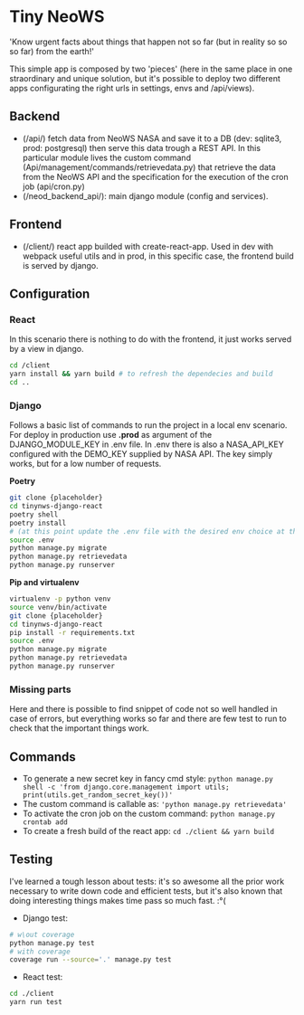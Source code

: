 # Tiny NeoWS

'Know urgent facts about things that happen not so far (but in reality so so so far) from the earth!'

This simple app is composed by two 'pieces' (here in the same place in one straordinary and unique solution, but it's possible to deploy two different apps configurating the right urls in settings, envs and /api/views).

## Backend

- (/api/) fetch data from NeoWS NASA and save it to a DB (dev: sqlite3, prod: postgresql) then serve this data trough a REST API. In this particular module lives the custom command (Api/management/commands/retrievedata.py) that retrieve the data from the NeoWS API and the specification for the execution of the cron job (api/cron.py)
- (/neod_backend_api/): main django module (config and services).

## Frontend

- (/client/) react app builded with create-react-app. Used in dev with webpack useful utils and in prod, in this specific case, the frontend build is served by django.

## Configuration

### React

In this scenario there is nothing to do with the frontend, it just works served by a view in django.

```bash
cd /client
yarn install && yarn build # to refresh the dependecies and build
cd ..
```

### Django

Follows a basic list of commands to run the project in a local
env scenario. For deploy in production use __.prod__ as argument of the DJANGO_MODULE_KEY in .env file.
In .env there is also a NASA_API_KEY configured with the DEMO_KEY supplied by NASA API. The key simply works, 
but for a low number of requests.

__Poetry__
```bash
git clone {placeholder}
cd tinynws-django-react
poetry shell
poetry install
# (at this point update the .env file with the desired env choice at the DJANGO_MODULE_SETTINGS key and fill the other with all the necessary data, like SECRET_KEY)
source .env
python manage.py migrate
python manage.py retrievedata
python manage.py runserver
```

__Pip and virtualenv__
```bash
virtualenv -p python venv
source venv/bin/activate
git clone {placeholder}
cd tinynws-django-react
pip install -r requirements.txt
source .env
python manage.py migrate
python manage.py retrievedata
python manage.py runserver
```

### Missing parts

Here and there is possible to find snippet of code not so well handled in case of errors, but everything works so far and there are few test to run to check that the important things work.

## Commands

- To generate a new secret key in fancy cmd style: ```python manage.py shell -c 'from django.core.management import utils; print(utils.get_random_secret_key())'```
- The custom command is callable as: ```'python manage.py retrievedata'```
- To activate the cron job on the custom command: ```python manage.py crontab add```
- To create a fresh build of the react app: ```cd ./client && yarn build```

## Testing

I've learned a tough lesson about tests: it's so awesome all the prior work necessary to write down code and efficient tests, but it's also known that doing interesting things makes time pass so much fast. :°(

- Django test:

```bash
# w\out coverage
python manage.py test
# with coverage
coverage run --source='.' manage.py test
```

- React test:

```bash
cd ./client
yarn run test
```
